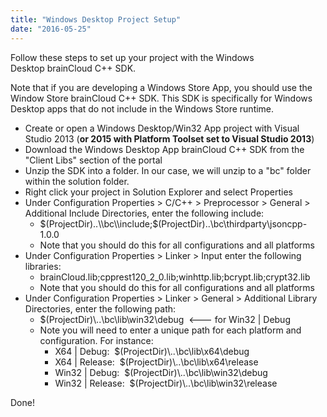 ```yaml
---
title: "Windows Desktop Project Setup"
date: "2016-05-25"
---
```


Follow these steps to set up your project with the Windows Desktop brainCloud C++ SDK.

Note that if you are developing a Windows Store App, you should use the Window Store brainCloud C++ SDK. This SDK is specifically for Windows Desktop apps that do not include in the Windows Store runtime.

- Create or open a Windows Desktop/Win32 App project with Visual Studio 2013 (**or 2015 with Platform Toolset set to Visual Studio 2013**)
- Download the Windows Desktop App brainCloud C++ SDK from the "Client Libs" section of the portal
- Unzip the SDK into a folder. In our case, we will unzip to a "bc" folder within the solution folder.
- Right click your project in Solution Explorer and select Properties
- Under Configuration Properties > C/C++ > Preprocessor > General > Additional Include Directories, enter the following include:
    - $(ProjectDir)..\\bc\\include;$(ProjectDir)..\\bc\\thirdparty\\jsoncpp-1.0.0
    - Note that you should do this for all configurations and all platforms
- Under Configuration Properties > Linker > Input enter the following libraries:
    - brainCloud.lib;cpprest120\_2\_0.lib;winhttp.lib;bcrypt.lib;crypt32.lib
    - Note that you should do this for all configurations and all platforms
- Under Configuration Properties > Linker > General > Additional Library Directories, enter the following path:
    - $(ProjectDir)\\..\\bc\\lib\\win32\\debug  <--- for Win32 | Debug
    - Note you will need to enter a unique path for each platform and configuration. For instance:
        - X64 | Debug:  $(ProjectDir)\\..\\bc\\lib\\x64\\debug
        - X64 | Release:  $(ProjectDir)\\..\\bc\\lib\\x64\\release
        - Win32 | Debug:  $(ProjectDir)\\..\\bc\\lib\\win32\\debug
        - Win32 | Release:  $(ProjectDir)\\..\\bc\\lib\\win32\\release

Done!
